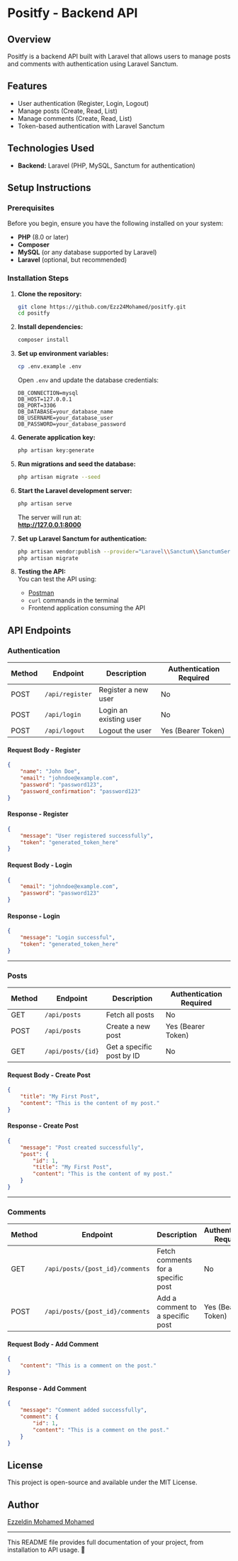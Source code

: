# Positfy - Backend API

## Overview
Positfy is a backend API built with Laravel that allows users to manage posts and comments with authentication using Laravel Sanctum.

## Features
- User authentication (Register, Login, Logout)
- Manage posts (Create, Read, List)
- Manage comments (Create, Read, List)
- Token-based authentication with Laravel Sanctum

## Technologies Used
- **Backend:** Laravel (PHP, MySQL, Sanctum for authentication)

## Setup Instructions

### Prerequisites
Before you begin, ensure you have the following installed on your system:
- **PHP** (8.0 or later)
- **Composer**
- **MySQL** (or any database supported by Laravel)
- **Laravel** (optional, but recommended)

### Installation Steps

1. **Clone the repository:**
   ```sh
   git clone https://github.com/Ezz24Mohamed/positfy.git
   cd positfy
   ```

2. **Install dependencies:**
   ```sh
   composer install
   ```

3. **Set up environment variables:**
   ```sh
   cp .env.example .env
   ```
   Open `.env` and update the database credentials:
   ```env
   DB_CONNECTION=mysql
   DB_HOST=127.0.0.1
   DB_PORT=3306
   DB_DATABASE=your_database_name
   DB_USERNAME=your_database_user
   DB_PASSWORD=your_database_password
   ```

4. **Generate application key:**
   ```sh
   php artisan key:generate
   ```

5. **Run migrations and seed the database:**
   ```sh
   php artisan migrate --seed
   ```

6. **Start the Laravel development server:**
   ```sh
   php artisan serve
   ```
   The server will run at:  
   **http://127.0.0.1:8000**

7. **Set up Laravel Sanctum for authentication:**
   ```sh
   php artisan vendor:publish --provider="Laravel\\Sanctum\\SanctumServiceProvider"
   php artisan migrate
   ```

8. **Testing the API:**  
   You can test the API using:
   - [Postman](https://www.postman.com/)
   - `curl` commands in the terminal
   - Frontend application consuming the API

## API Endpoints

### Authentication
| Method | Endpoint        | Description            | Authentication Required |
|--------|---------------|------------------------|-------------------------|
| POST   | `/api/register` | Register a new user    | No                      |
| POST   | `/api/login`    | Login an existing user | No                      |
| POST   | `/api/logout`   | Logout the user        | Yes (Bearer Token)      |

#### Request Body - Register
```json
{
    "name": "John Doe",
    "email": "johndoe@example.com",
    "password": "password123",
    "password_confirmation": "password123"
}
```

#### Response - Register
```json
{
    "message": "User registered successfully",
    "token": "generated_token_here"
}
```

#### Request Body - Login
```json
{
    "email": "johndoe@example.com",
    "password": "password123"
}
```

#### Response - Login
```json
{
    "message": "Login successful",
    "token": "generated_token_here"
}
```

---

### Posts
| Method | Endpoint      | Description                  | Authentication Required |
|--------|-------------|------------------------------|-------------------------|
| GET    | `/api/posts` | Fetch all posts              | No                      |
| POST   | `/api/posts` | Create a new post            | Yes (Bearer Token)      |
| GET    | `/api/posts/{id}` | Get a specific post by ID | No                      |

#### Request Body - Create Post
```json
{
    "title": "My First Post",
    "content": "This is the content of my post."
}
```

#### Response - Create Post
```json
{
    "message": "Post created successfully",
    "post": {
        "id": 1,
        "title": "My First Post",
        "content": "This is the content of my post."
    }
}
```

---

### Comments
| Method | Endpoint                               | Description                          | Authentication Required |
|--------|--------------------------------------|--------------------------------------|-------------------------|
| GET    | `/api/posts/{post_id}/comments`      | Fetch comments for a specific post  | No                      |
| POST   | `/api/posts/{post_id}/comments`      | Add a comment to a specific post    | Yes (Bearer Token)      |

#### Request Body - Add Comment
```json
{
    "content": "This is a comment on the post."
}
```

#### Response - Add Comment
```json
{
    "message": "Comment added successfully",
    "comment": {
        "id": 1,
        "content": "This is a comment on the post."
    }
}
```

## License
This project is open-source and available under the MIT License.

## Author
[Ezzeldin Mohamed Mohamed](https://github.com/Ezz24Mohamed)

---
This README file provides full documentation of your project, from installation to API usage. 🚀
